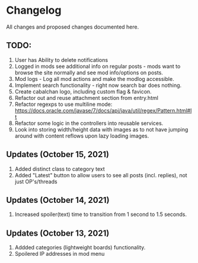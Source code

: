 # Changelog
All changes and proposed changes documented here.

## TODO:
1. User has Ability to delete notifications
2. Logged in mods see additional info on regular posts - mods want to browse the site normally and see mod info/options on posts.
3. Mod logs - Log all mod actions and make the modlog accessible.
4. Implement search functionality - right now search bar does nothing.
5. Create cabalchan logo, including custom flag & favicon.
6. Refactor out and reuse attachment section from entry.html
7. Refactor regexps to use multiline mode: https://docs.oracle.com/javase/7/docs/api/java/util/regex/Pattern.html#lt
8. Refactor some logic in the controllers into reusable services.
9. Look into storing width/height data with images as to not have jumping around with content reflows upon lazy loading images.

## Updates (October 15, 2021)
1. Added distinct class to category text
2. Added "Latest" button to allow users to see all posts (incl. replies), not just OP's/threads

## Updates (October 14, 2021)
1. Increased spoiler(text) time to transition from 1 second to 1.5 seconds.

## Updates (October 13, 2021)
1. Addded categories (lightweight boards) functionality.
2. Spoilered IP addresses in mod menu